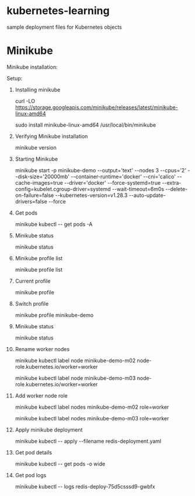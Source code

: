 # kubernetes-learning

sample deployment files for Kubernetes objects

# Minikube

Minikube installation:

Setup:

1. Installing minikube

   curl -LO https://storage.googleapis.com/minikube/releases/latest/minikube-linux-amd64
   
   sudo install minikube-linux-amd64 /usr/local/bin/minikube

2. Verifying Minikube installation

   minikube version

3. Starting Minikube

   minikube start -p minikube-demo --output='text' --nodes 3 --cpus='2' --disk-size='20000mb' --container-runtime='docker' --cni='calico' --cache-images=true --driver='docker' --force-systemd=true --extra-config=kubelet.cgroup-driver=systemd --wait-timeout=6m0s --delete-on-failure=false --kubernetes-version=v1.28.3 --auto-update-drivers=false --force

4. Get pods

   minikube kubectl -- get pods -A

5. Minikube status

   minikube status

6. Minikube profile list

   minikube profile list

7. Current profile

   minikube profile

8. Switch profile

   minikube profile minikube-demo

9. Minikube status

   minikube status

10. Rename worker nodes

    minikube kubectl label node minikube-demo-m02 node-role.kubernetes.io/worker=worker

    minikube kubectl label node minikube-demo-m03 node-role.kubernetes.io/worker=worker

11. Add worker node role
    
    minikube kubectl label nodes minikube-demo-m02 role=worker
    
    minikube kubectl label nodes minikube-demo-m03 role=worker

12. Apply minikube deployment

    minikube kubectl -- apply --filename redis-deployment.yaml

13. Get pod details

    minikube kubectl -- get pods -o wide

14. Get pod logs

    minikube kubectl -- logs redis-deploy-75d5csssd9-gwbfx
